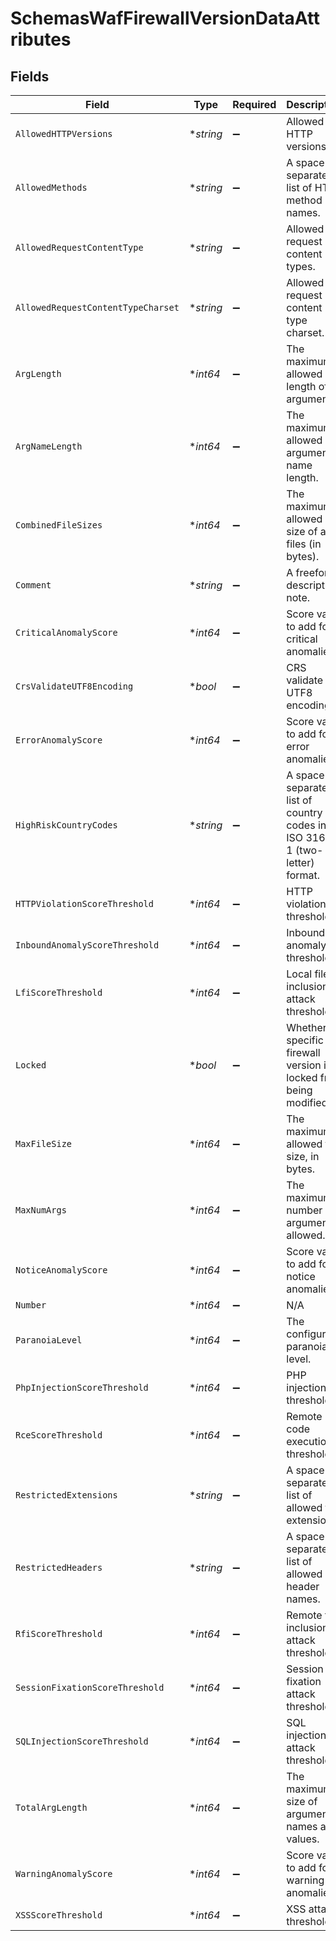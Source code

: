 # SchemasWafFirewallVersionDataAttributes


## Fields

| Field                                                                      | Type                                                                       | Required                                                                   | Description                                                                | Example                                                                    |
| -------------------------------------------------------------------------- | -------------------------------------------------------------------------- | -------------------------------------------------------------------------- | -------------------------------------------------------------------------- | -------------------------------------------------------------------------- |
| `AllowedHTTPVersions`                                                      | **string*                                                                  | :heavy_minus_sign:                                                         | Allowed HTTP versions.                                                     |                                                                            |
| `AllowedMethods`                                                           | **string*                                                                  | :heavy_minus_sign:                                                         | A space-separated list of HTTP method names.                               |                                                                            |
| `AllowedRequestContentType`                                                | **string*                                                                  | :heavy_minus_sign:                                                         | Allowed request content types.                                             |                                                                            |
| `AllowedRequestContentTypeCharset`                                         | **string*                                                                  | :heavy_minus_sign:                                                         | Allowed request content type charset.                                      |                                                                            |
| `ArgLength`                                                                | **int64*                                                                   | :heavy_minus_sign:                                                         | The maximum allowed length of an argument.                                 |                                                                            |
| `ArgNameLength`                                                            | **int64*                                                                   | :heavy_minus_sign:                                                         | The maximum allowed argument name length.                                  |                                                                            |
| `CombinedFileSizes`                                                        | **int64*                                                                   | :heavy_minus_sign:                                                         | The maximum allowed size of all files (in bytes).                          |                                                                            |
| `Comment`                                                                  | **string*                                                                  | :heavy_minus_sign:                                                         | A freeform descriptive note.                                               |                                                                            |
| `CriticalAnomalyScore`                                                     | **int64*                                                                   | :heavy_minus_sign:                                                         | Score value to add for critical anomalies.                                 |                                                                            |
| `CrsValidateUTF8Encoding`                                                  | **bool*                                                                    | :heavy_minus_sign:                                                         | CRS validate UTF8 encoding.                                                |                                                                            |
| `ErrorAnomalyScore`                                                        | **int64*                                                                   | :heavy_minus_sign:                                                         | Score value to add for error anomalies.                                    |                                                                            |
| `HighRiskCountryCodes`                                                     | **string*                                                                  | :heavy_minus_sign:                                                         | A space-separated list of country codes in ISO 3166-1 (two-letter) format. |                                                                            |
| `HTTPViolationScoreThreshold`                                              | **int64*                                                                   | :heavy_minus_sign:                                                         | HTTP violation threshold.                                                  |                                                                            |
| `InboundAnomalyScoreThreshold`                                             | **int64*                                                                   | :heavy_minus_sign:                                                         | Inbound anomaly threshold.                                                 |                                                                            |
| `LfiScoreThreshold`                                                        | **int64*                                                                   | :heavy_minus_sign:                                                         | Local file inclusion attack threshold.                                     |                                                                            |
| `Locked`                                                                   | **bool*                                                                    | :heavy_minus_sign:                                                         | Whether a specific firewall version is locked from being modified.         |                                                                            |
| `MaxFileSize`                                                              | **int64*                                                                   | :heavy_minus_sign:                                                         | The maximum allowed file size, in bytes.                                   |                                                                            |
| `MaxNumArgs`                                                               | **int64*                                                                   | :heavy_minus_sign:                                                         | The maximum number of arguments allowed.                                   |                                                                            |
| `NoticeAnomalyScore`                                                       | **int64*                                                                   | :heavy_minus_sign:                                                         | Score value to add for notice anomalies.                                   |                                                                            |
| `Number`                                                                   | **int64*                                                                   | :heavy_minus_sign:                                                         | N/A                                                                        | 1                                                                          |
| `ParanoiaLevel`                                                            | **int64*                                                                   | :heavy_minus_sign:                                                         | The configured paranoia level.                                             |                                                                            |
| `PhpInjectionScoreThreshold`                                               | **int64*                                                                   | :heavy_minus_sign:                                                         | PHP injection threshold.                                                   |                                                                            |
| `RceScoreThreshold`                                                        | **int64*                                                                   | :heavy_minus_sign:                                                         | Remote code execution threshold.                                           |                                                                            |
| `RestrictedExtensions`                                                     | **string*                                                                  | :heavy_minus_sign:                                                         | A space-separated list of allowed file extensions.                         |                                                                            |
| `RestrictedHeaders`                                                        | **string*                                                                  | :heavy_minus_sign:                                                         | A space-separated list of allowed header names.                            |                                                                            |
| `RfiScoreThreshold`                                                        | **int64*                                                                   | :heavy_minus_sign:                                                         | Remote file inclusion attack threshold.                                    |                                                                            |
| `SessionFixationScoreThreshold`                                            | **int64*                                                                   | :heavy_minus_sign:                                                         | Session fixation attack threshold.                                         |                                                                            |
| `SQLInjectionScoreThreshold`                                               | **int64*                                                                   | :heavy_minus_sign:                                                         | SQL injection attack threshold.                                            |                                                                            |
| `TotalArgLength`                                                           | **int64*                                                                   | :heavy_minus_sign:                                                         | The maximum size of argument names and values.                             |                                                                            |
| `WarningAnomalyScore`                                                      | **int64*                                                                   | :heavy_minus_sign:                                                         | Score value to add for warning anomalies.                                  |                                                                            |
| `XSSScoreThreshold`                                                        | **int64*                                                                   | :heavy_minus_sign:                                                         | XSS attack threshold.                                                      |                                                                            |